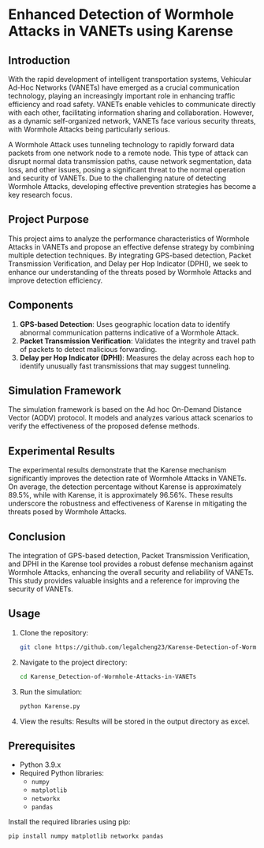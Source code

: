 # Enhanced Detection of Wormhole Attacks in VANETs using Karense

## Introduction

With the rapid development of intelligent transportation systems, Vehicular Ad-Hoc Networks (VANETs) have emerged as a crucial communication technology, playing an increasingly important role in enhancing traffic efficiency and road safety. VANETs enable vehicles to communicate directly with each other, facilitating information sharing and collaboration. However, as a dynamic self-organized network, VANETs face various security threats, with Wormhole Attacks being particularly serious.

A Wormhole Attack uses tunneling technology to rapidly forward data packets from one network node to a remote node. This type of attack can disrupt normal data transmission paths, cause network segmentation, data loss, and other issues, posing a significant threat to the normal operation and security of VANETs. Due to the challenging nature of detecting Wormhole Attacks, developing effective prevention strategies has become a key research focus.

## Project Purpose

This project aims to analyze the performance characteristics of Wormhole Attacks in VANETs and propose an effective defense strategy by combining multiple detection techniques. By integrating GPS-based detection, Packet Transmission Verification, and Delay per Hop Indicator (DPHI), we seek to enhance our understanding of the threats posed by Wormhole Attacks and improve detection efficiency.

## Components

1. **GPS-based Detection**: Uses geographic location data to identify abnormal communication patterns indicative of a Wormhole Attack.
2. **Packet Transmission Verification**: Validates the integrity and travel path of packets to detect malicious forwarding.
3. **Delay per Hop Indicator (DPHI)**: Measures the delay across each hop to identify unusually fast transmissions that may suggest tunneling.

## Simulation Framework

The simulation framework is based on the Ad hoc On-Demand Distance Vector (AODV) protocol. It models and analyzes various attack scenarios to verify the effectiveness of the proposed defense methods.

## Experimental Results

The experimental results demonstrate that the Karense mechanism significantly improves the detection rate of Wormhole Attacks in VANETs. On average, the detection percentage without Karense is approximately 89.5%, while with Karense, it is approximately 96.56%. These results underscore the robustness and effectiveness of Karense in mitigating the threats posed by Wormhole Attacks.

## Conclusion

The integration of GPS-based detection, Packet Transmission Verification, and DPHI in the Karense tool provides a robust defense mechanism against Wormhole Attacks, enhancing the overall security and reliability of VANETs. This study provides valuable insights and a reference for improving the security of VANETs.

## Usage

1. Clone the repository:
    ```bash
    git clone https://github.com/legalcheng23/Karense-Detection-of-Wormhole-Attacks-in-VANETs.git
    ```

2. Navigate to the project directory:
    ```bash
    cd Karense_Detection-of-Wormhole-Attacks-in-VANETs
    ```

3. Run the simulation:
    ```bash
    python Karense.py
    ```

4. View the results:
    Results will be stored in the output directory as excel.

## Prerequisites

- Python 3.9.x
- Required Python libraries:
    - `numpy`
    - `matplotlib`
    - `networkx`
    - `pandas`

Install the required libraries using pip:
```bash
pip install numpy matplotlib networkx pandas
